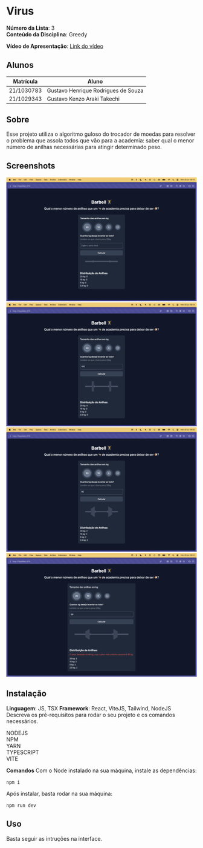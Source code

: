# Virus

**Número da Lista**: 3<br>
**Conteúdo da Disciplina**: Greedy<br>

**Vídeo de Apresentação**: [Link do vídeo](https://youtu.be/b9MX_UjoT28)

## Alunos

| Matrícula  | Aluno                               |
| ---------- | ----------------------------------- |
| 21/1030783 | Gustavo Henrique Rodrigues de Souza |
| 21/1029343 | Gustavo Kenzo Araki Takechi         |

## Sobre

Esse projeto utiliza o algoritmo guloso do trocador de moedas para resolver o problema que assola todos que vão para a academia: saber qual o menor número de anilhas necessárias para atingir determinado peso.

## Screenshots

![imagem1](/screenshots/1.png)
![imagem2](/screenshots/2.png)
![imagem3](/screenshots/3.png)
![imagem4](/screenshots/4.png)

## Instalação

**Linguagem**: JS, TSX
**Framework**: React, ViteJS, Tailwind, NodeJS <br>
Descreva os pré-requisitos para rodar o seu projeto e os comandos necessários.

NODEJS <br />
NPM <br />
YARN <br />
TYPESCRIPT <br />
VITE <br />

**Comandos**
Com o Node instalado na sua máquina, instale as dependências: <br />

```
npm i
```

Após instalar, basta rodar na sua máquina: <br />

```
npm run dev
```

## Uso

Basta seguir as intruções na interface.
